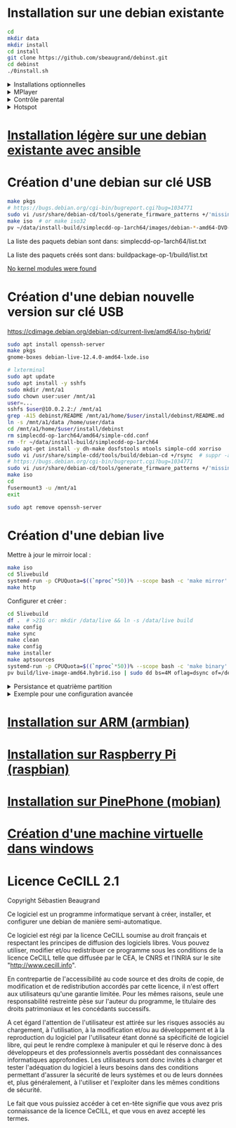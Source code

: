 # Installation sur une debian existante
```sh
cd
mkdir data
mkdir install
cd install
git clone https://github.com/sbeaugrand/debinst.git
cd debinst
./0install.sh
```
<details>
  <summary>Installations optionnelles</summary>

  ```
  ./0install.sh hardware/install-op-pc-...
  ./0install.sh install-op-/install-op-...
  ```
</details>
<details>
  <summary>MPlayer</summary>

  ```
  systemd-run -p CPUQuota=$((`nproc`*50))% --scope bash -c './0install.sh install-op-/install-op-mplayer.sh'
  ```
</details>
<details>
  <summary>Contrôle parental</summary>

  ```
  ./0install.sh install-op-/install-op-parental-control.sh
  ```
</details>
<details>
  <summary>Hotspot</summary>

  ```
  ./0install.sh hardware/install-op-hotspot.sh
  ```
</details>

# [Installation légère sur une debian existante avec ansible](cicd/hosts/localhost/README.md#Installation)

# Création d'une debian sur clé USB
```sh
make pkgs
# https://bugs.debian.org/cgi-bin/bugreport.cgi?bug=1034771
sudo vi /usr/share/debian-cd/tools/generate_firmware_patterns +/'missing metadata file'  # comment 2 lignes
make iso  # or make iso32
pv ~/data/install-build/simplecdd-op-1arch64/images/debian-*-amd64-DVD-1.iso | sudo dd bs=4M oflag=dsync of=/dev/sdc
```
La liste des paquets debian sont dans: simplecdd-op-1arch64/list.txt

La liste des paquets créés sont dans: buildpackage-op-1/build/list.txt

[No kernel modules were found](doc/no-kernel-modules-were-found.md)

# Création d'une debian nouvelle version sur clé USB
https://cdimage.debian.org/debian-cd/current-live/amd64/iso-hybrid/
```sh
sudo apt install openssh-server
make pkgs
gnome-boxes debian-live-12.4.0-amd64-lxde.iso
```
```sh
# lxterminal
sudo apt update
sudo apt install -y sshfs
sudo mkdir /mnt/a1
sudo chown user:user /mnt/a1
user=...
sshfs $user@10.0.2.2:/ /mnt/a1
grep -A15 debinst/README /mnt/a1/home/$user/install/debinst/README.md
ln -s /mnt/a1/data /home/user/data
cd /mnt/a1/home/$user/install/debinst
rm simplecdd-op-1arch64/amd64/simple-cdd.conf
rm -fr ~/data/install-build/simplecdd-op-1arch64
sudo apt-get install -y dh-make dosfstools mtools simple-cdd xorriso
sudo vi /usr/share/simple-cdd/tools/build/debian-cd +/rsync  # suppr -a
# https://bugs.debian.org/cgi-bin/bugreport.cgi?bug=1034771
sudo vi /usr/share/debian-cd/tools/generate_firmware_patterns +/'missing metadata file'  # comment 2 lines
make iso
cd
fusermount3 -u /mnt/a1
exit
```
```sh
sudo apt remove openssh-server
```

# Création d'une debian live
Mettre à jour le mirroir local :
```sh
make iso
cd 5livebuild
systemd-run -p CPUQuota=$((`nproc`*50))% --scope bash -c 'make mirror'
make http
```
Configurer et créer :
```sh
cd 5livebuild
df .  # >21G or: mkdir /data/live && ln -s /data/live build
make config
make sync
make clean
make config
make installer
make aptsources
systemd-run -p CPUQuota=$((`nproc`*50))% --scope bash -c 'make binary'
pv build/live-image-amd64.hybrid.iso | sudo dd bs=4M oflag=dsync of=/dev/sdb
```

<details>
  <summary>Persistance et quatrième partition</summary>

  ```
  /sbin/fdisk /dev/sdb
  n
  p
  3
  16777216  # echo " 8 GB" | awk '{ print $1 * 1024 * 2048 }'
  67108863  # echo "32 GB" | awk '{ print $1 * 1024 * 2048 }' | awk '{ print $0 - 1 }'
  n
  p
  67108864  # echo "32 GB" | awk '{ print $1 * 1024 * 2048 }'
  134217727 # echo "64 GB" | awk '{ print $1 * 1024 * 2048 }' | awk '{ print $0 - 1 }'
  w
  ```
  ```sh
  /sbin/mkfs.ext2 /dev/sdb3
  /sbin/mkfs.ext2 /dev/sdb4
  /sbin/e2label /dev/sdb3 persistence
  mount /mnt/b3
  echo "/ union" >/mnt/b3/persistence.conf
  umount /mnt/b3
  ```
</details>

<details>
  <summary>Exemple pour une configuration avancée</summary>

  ```sh
  ln -s autostart-pc-b1 autostart-pr-symlink
  ln -s user-config-pc-b1.mk user-config-pr-symlink.mk
  ```
</details>

# [Installation sur ARM (armbian)](armbian/README.md)

# [Installation sur Raspberry Pi (raspbian)](raspbian/README.md)

# [Installation sur PinePhone (mobian)](mobian/README.md)

# [Création d'une machine virtuelle dans windows](3packer/README.md)

# Licence CeCILL 2.1

Copyright Sébastien Beaugrand

Ce logiciel est un programme informatique servant à créer, installer, et
configurer une debian de manière semi-automatique.

Ce logiciel est régi par la licence CeCILL soumise au droit français et
respectant les principes de diffusion des logiciels libres. Vous pouvez
utiliser, modifier et/ou redistribuer ce programme sous les conditions
de la licence CeCILL telle que diffusée par le CEA, le CNRS et l'INRIA
sur le site "http://www.cecill.info".

En contrepartie de l'accessibilité au code source et des droits de copie,
de modification et de redistribution accordés par cette licence, il n'est
offert aux utilisateurs qu'une garantie limitée.  Pour les mêmes raisons,
seule une responsabilité restreinte pèse sur l'auteur du programme,  le
titulaire des droits patrimoniaux et les concédants successifs.

A cet égard  l'attention de l'utilisateur est attirée sur les risques
associés au chargement,  à l'utilisation,  à la modification et/ou au
développement et à la reproduction du logiciel par l'utilisateur étant
donné sa spécificité de logiciel libre, qui peut le rendre complexe à
manipuler et qui le réserve donc à des développeurs et des professionnels
avertis possédant  des  connaissances  informatiques approfondies.  Les
utilisateurs sont donc invités à charger  et  tester  l'adéquation  du
logiciel à leurs besoins dans des conditions permettant d'assurer la
sécurité de leurs systèmes et ou de leurs données et, plus généralement,
à l'utiliser et l'exploiter dans les mêmes conditions de sécurité.

Le fait que vous puissiez accéder à cet en-tête signifie que vous avez
pris connaissance de la licence CeCILL, et que vous en avez accepté les
termes.
